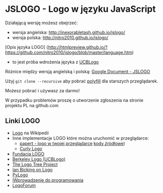 JSLOGO - Logo w języku JavaScript
===========================

Działającą wersję możesz obejrzeć:
- wersja angielska: http://inexorabletash.github.io/jslogo/
- wersja polska: http://nitro2010.github.io/jslogo/

[Opis języka LOGO] (http://htmlpreview.github.io/?https://github.com/nitro2010/jslogo/blob/master/language.htm) 
- to jest próba wdrożenia języka z [UCBLogo](http://www.cs.berkeley.edu/~bh/v2ch14/manual.html) 

Różnice między wersją angielską i polską: [Google Document - JSLOGO](https://docs.google.com/spreadsheets/d/1y3Ux-l2lWITPV3POFSU_BzRKw8Vi9GCyiwO9qCQc65I/pubhtml?gid=1008082222&single=true)

Użyj `git clone --recursive` aby pobrać [polyfill](https://github.com/inexorabletash/polyfill) dla starszych przeglądarek.

Możesz pobrać i używasz za darmo!

W przypadku problemów proszę o utworzenie zgłoszenia na stronie projektu PL na github.com


Linki LOGO
------------
* [Logo](http://en.wikipedia.org/wiki/Logo_%28programming_language%29) na Wikipedii
* Inne implementacje LOGO które można uruchomić w przeglądarce:
  * [papert - logo w twojej przeglądarce](http://logo.twentygototen.org/) [kody źródłowe](https://code.google.com/p/papert/))
  * [Curly Logo](https://github.com/drj11/curlylogo)
* [Fundacja LOGO](http://el.media.mit.edu/logo-foundation/)
* [Berkeley Logo (UCBLogo)](http://www.cs.berkeley.edu/~bh/logo.html)
* [The Logo Tree Project](http://elica.net/download/papers/LogoTreeProject.pdf)
* [Ian Bicking on Logo](http://blog.ianbicking.org/2007/10/19/logo/)
* [PyLogo](http://pylogo.sourceforge.net/)
* [IWprowadzenie do programowania ](http://www.bfoit.org/itp/itp.html)
* [LogoForum](http://groups.yahoo.com/group/LogoForum/)